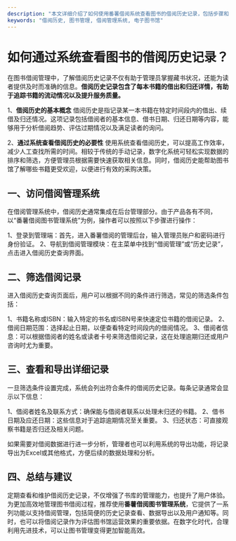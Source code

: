 ```yaml
---
description: "本文详细介绍了如何使用番薯借阅系统查看图书的借阅历史记录，包括步骤和注意事项，为图书管理提供实用指导。"
keywords: "借阅历史, 图书管理, 借阅管理系统, 电子图书馆"
---
```

# 如何通过系统查看图书的借阅历史记录？

在图书借阅管理中，了解借阅历史记录不仅有助于管理员掌握藏书状况，还能为读者提供及时而准确的信息。**借阅历史记录包含了每本书籍的借出和归还详情，有助于追踪书籍的流动情况以及提升服务质量。**

1、**借阅历史的基本概念**
借阅历史是指记录某一本书籍在特定时间段内的借出、续借及归还情况。这项记录包括借阅者的基本信息、借书日期、归还日期等内容，能够用于分析借阅趋势、评估过期情况以及满足读者的询问。

2、**通过系统查看借阅历史的必要性**
使用系统查看借阅历史，可以提高工作效率，减少人工查找所需的时间。相较于传统的手动记录，数字化系统可轻松实现数据的排序和筛选，方便管理员根据需要快速获取相关信息。同时，借阅历史能帮助图书馆了解哪些书籍更受欢迎，以便进行有效的采购决策。

## 一、访问借阅管理系统

在借阅管理系统中，借阅历史通常集成在后台管理部分。由于产品各有不同，以“番薯借阅图书管理系统”为例，操作者可以按照以下步骤进行操作：

1、登录到管理端：首先，进入番薯借阅的管理后台，输入管理员账户和密码进行身份验证。
2、导航到借阅管理模块：在主菜单中找到“借阅管理”或“历史记录”，点击进入借阅历史查询界面。

## 二、筛选借阅记录

进入借阅历史查询页面后，用户可以根据不同的条件进行筛选，常见的筛选条件包括：

1、书籍名称或ISBN：输入特定的书名或ISBN号来快速定位书籍的借阅记录。
2、借阅日期范围：选择起止日期，以便查看特定时间段内的借阅情况。
3、借阅者信息：可以根据借阅者的姓名或读者卡号来筛选借阅记录，这在处理逾期归还或用户咨询时尤为重要。

## 三、查看和导出详细记录

一旦筛选条件设置完成，系统会列出符合条件的借阅历史记录。每条记录通常会显示以下信息：

1、借阅者姓名及联系方式：确保能与借阅者联系以处理未归还的书籍。
2、借书日期及应还日期：这些信息对于追踪逾期情况至关重要。
3、归还状态：可直接观察书籍是否归还及相关问题。

如果需要对借阅数据进行进一步分析，管理者也可以利用系统的导出功能，将记录导出为Excel或其他格式，方便后续的数据处理和分析。

## 四、总结与建议

定期查看和维护借阅历史记录，不仅增强了书库的管理能力，也提升了用户体验。为更加高效地管理图书借阅过程，推荐使用**番薯借阅图书管理系统**，它提供了一系列功能以支持借阅管理，包括简便的历史记录查看、数据导出以及用户通知等。同时，也可以将借阅记录作为评估图书馆运营效果的重要依据。在数字化时代，合理利用先进技术，可以让图书管理变得更加智能高效。
